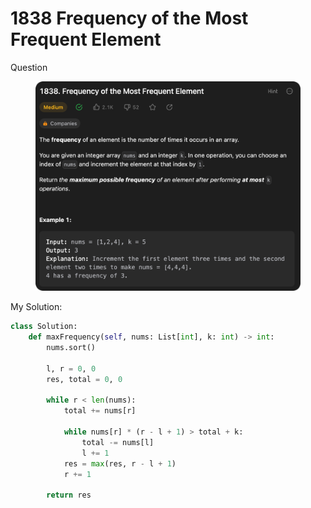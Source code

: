 # 1838 Frequency of the Most Frequent Element

Question

<figure><img src="../.gitbook/assets/image (3).png" alt=""><figcaption></figcaption></figure>



My Solution:

```python
class Solution:
    def maxFrequency(self, nums: List[int], k: int) -> int:
        nums.sort() 

        l, r = 0, 0
        res, total = 0, 0

        while r < len(nums):
            total += nums[r]

            while nums[r] * (r - l + 1) > total + k:
                total -= nums[l]
                l += 1
            res = max(res, r - l + 1)
            r += 1
        
        return res
```

